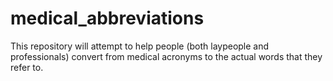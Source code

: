 # medical_abbreviations

This repository will attempt to help people (both laypeople and professionals) convert from medical acronyms to the actual words that they refer to. 

